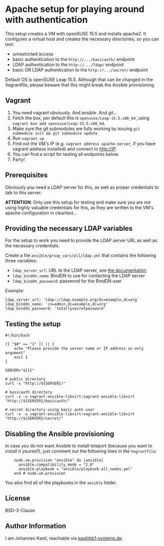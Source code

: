 # Apache setup for playing around with authentication

This setup creates a VM with openSUSE 15.5 and installs apache2. It configures a
virtual host and creates the necessary directories, so you can test:

- unrestricted access
- basic authentication to the `http://.../basicauth/` endpoint
- LDAP authentication to the `http://.../ldap/` endpoint
- basic OR LDAP authentication to the `http://.../secret/` endpoint

Default OS is openSUSE Leap 15.5. Although that can be changed in the
Vagrantfile, please beware that this might break the Ansible provisioning.

## Vagrant

1. You need vagrant obviously. And ansible. And git...
1. Fetch the box, per default this is `opensuse/Leap-15.5.x86_64`, using
   `vagrant box add opensuse/Leap-15.5.x86_64`.
1. Make sure the git submodules are fully working by issuing `git submodule init
   && git submodule update`
1. Run `vagrant up`
1. Find out the VM's IP (e.g. `vagrant address apache-server`, if you have
   vagrant address installed) and connect to <http://IP>.
1. You can find a script for testing all endpoints below.
1. Party!

## Prerequisites

Obviously you need a LDAP server for this, as well as proper credentials to talk
to this server.

**ATTENTION**: Only use this setup for testing and make sure you are not using
highly valuable credentials for this, as they are written to the VM's apache
configuration in cleartext...

## Providing the necessary LDAP variables

For the setup to work you need to provide the LDAP server URL as well as the
necessary credentials.

Create a file `ansible/group_vars/all/ldap.yml` that contains the following
three variables:

- `ldap_server_url`: URL to the LDAP server, see [the
  documentation](https://httpd.apache.org/docs/2.4/mod/mod_authnz_ldap.html#authldapurl)
- `ldap_binddn_name`: BindDN to use for contacting the LDAP server
- `ldap_binddn_password`: password for the BindDN user

Example:

```
ldap_server_url: 'ldap://ldap.example.org/dc=example,dc=org'
ldap_binddn_name: 'cn=admin,dc=example,dc=org'
ldap_binddn_password: 'totallysecretpassword'
```

## Testing the setup

```
#!/bin/bash

[[ "$#" == "1" ]] || {
    echo "Please provide the server name or IP address as only argument"
    exit 1
}

SERVER="${1}"

# public directory
curl -s "http://${SERVER}/"

# basicauth directory
curl -s -u vagrant-ansible-libvirt:vagrant-ansible-libvirt "http://${SERVER}/basicauth/"

# secret directory using basic auth user
curl -s -u vagrant-ansible-libvirt:vagrant-ansible-libvirt "http://${SERVER}/secret/"

```

## Disabling the Ansible provisioning

In case you do not want Ansible to install teleport (because you want to install
it yourself), just comment out the following lines in the `Vagrantfile`:

```hcl
    node.vm.provision "ansible" do |ansible|
      ansible.compatibility_mode = "2.0"
      ansible.playbook = "ansible/playbook-all_nodes.yml"
    end # node.vm.provision
```

You also find all of the playbooks in the `ansible` folder.

## License

BSD-3-Clause

## Author Information

I am Johannes Kastl, reachable via kastl@b1-systems.de.
